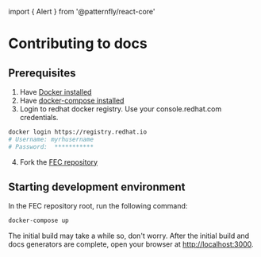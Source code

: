 import { Alert } from '@patternfly/react-core'

# Contributing to docs

## Prerequisites

1. Have [Docker installed](https://docs.docker.com/get-docker/)
2. Have [docker-compose installed](https://docs.docker.com/compose/install/)
3. Login to redhat docker registry. Use your console.redhat.com credentials.
```sh
docker login https://registry.redhat.io
# Username: myrhusername
# Password:  ***********
```
4. Fork the [FEC repository](https://github.com/RedHatInsights/frontend-components)

## Starting development environment

In the FEC repository root, run the following command:
```sh
docker-compose up
```

The initial build may take a while so, don't worry. After the initial build and docs generators are complete, open your browser at <a href="http://localhost:3000" target="_blank">http://localhost:3000</a>.
